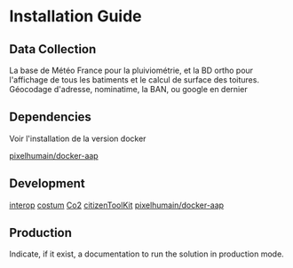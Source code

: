 # Installation Guide

## Data Collection

La base de Météo France pour la pluiviométrie, et la BD ortho pour l'affichage de tous les batiments et le calcul de surface des toitures. 
Géocodage d'adresse, nominatime, la BAN, ou google en dernier

## Dependencies

Voir l'installation de la version docker 

[pixelhumain/docker-aap](https://gitlab.adullact.net/pixelhumain/docker-aap)

## Development

[interop](https://gitlab.adullact.net/pixelhumain/interop)
[costum](https://gitlab.adullact.net/pixelhumain/costum)
[Co2](https://gitlab.adullact.net/pixelhumain/co2)
[citizenToolKit](https://gitlab.adullact.net/pixelhumain/citizenToolKit)
[pixelhumain/docker-aap](https://gitlab.adullact.net/pixelhumain/docker-aap)

## Production

Indicate, if it exist, a documentation to run the solution in production mode.
